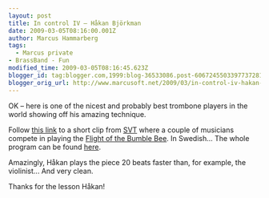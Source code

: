 ```yaml
---
layout: post
title: In control IV – Håkan Björkman
date: 2009-03-05T08:16:00.001Z
author: Marcus Hammarberg
tags:
  - Marcus private
- BrassBand - Fun
modified_time: 2009-03-05T08:16:45.623Z
blogger_id: tag:blogger.com,1999:blog-36533086.post-6067245503397737281
blogger_orig_url: http://www.marcusoft.net/2009/03/in-control-iv-hakan-bjorkman.html
---
```


OK – here is one of the nicest and probably best trombone players in the world showing off his amazing technique.

Follow [this link](http://svtplay.se/v/1455978/musikministeriet/sex_musiker_tavlar_i_snabbhet) to a short clip from [SVT](http://www.svt.se) where a couple of musicians compete in playing the [Flight of the Bumble Bee](http://en.wikipedia.org/wiki/Flight_of_the_Bumblebee). In Swedish... The whole program can be found [here](http://svtplay.se/v/1456709/musikministeriet/del_7_av_8?cb,a1364145,1,f,102880/pb,a1364142,1,f,102880/pl,v,,1456709/sb,p102880,1,f,-1).

Amazingly, Håkan plays the piece 20 beats faster than, for example, the violinist... And very clean.

Thanks for the lesson Håkan!
